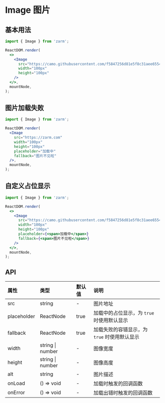 # Image 图片

## 基本用法

```jsx
import { Image } from 'zarm';

ReactDOM.render(
  <>
    <Image
      src="https://camo.githubusercontent.com/f5847256d81e5f8c31aee6554f749baf64654a131fed0fca987bd39e023a690f/68747470733a2f2f7a61726d2e64657369676e2f696d616765732f6c6f676f2e31613663666333302e737667"
      width="100px"
      height="100px"
    />
  </>,
  mountNode,
);
```

## 图片加载失败

```jsx
import { Image } from 'zarm';

ReactDOM.render(
  <Image
    src="https://zarm.com"
    width="100px"
    height="100px"
    placeholder="加载中"
    fallback="图片不见啦"
  />,
  mountNode,
);
```

## 自定义占位显示

```jsx
import { Image } from 'zarm';

ReactDOM.render(
  <>
    <Image
      src="https://camo.githubusercontent.com/f5847256d81e5f8c31aee6554f749baf64654a131fed0fca987bd39e023a690f/68747470733a2f2f7a61726d2e64657369676e2f696d616765732f6c6f676f2e31613663666333302e737667"
      width="100px"
      height="100px"
      placeholder={<span>加载中</span>}
      fallback={<span>图片不见啦</span>}
    />
  </>,
  mountNode,
);
```

## API

| 属性        | 类型             | 默认值 | 说明                                         |
| :---------- | :--------------- | :----- | :------------------------------------------- |
| src         | string           | -      | 图片地址                                     |
| placeholder | ReactNode        | true   | 加载中的占位显示，为 `true` 时使用默认显示   |
| fallback    | ReactNode        | true   | 加载失败的容错显示，为 `true` 时使用默认显示 |
| width       | string \| number | -      | 图像宽度                                     |
| height      | string \| number | -      | 图像高度                                     |
| alt         | string           | -      | 图片描述                                     |
| onLoad      | () => void       | -      | 加载时触发的回调函数                         |
| onError     | () => void       | -      | 加载出错时触发的回调函数                     |
